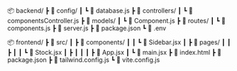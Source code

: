 📦 backend/
┣ 📂 config/
┃ ┗ 📜 database.js
┣ 📂 controllers/
┃ ┗ 📜 componentsController.js
┣ 📂 models/
┃ ┗ 📜 Component.js
┣ 📂 routes/
┃ ┗ 📜 components.js
┣ 📜 server.js
┣ 📜 package.json
┗ 📜 .env


📦 frontend/
┣ 📂 src/
┃ ┣ 📂 components/
┃ ┃ ┗ 📜 Sidebar.jsx
┃ ┣ 📂 pages/
┃ ┃ ┣ 
┃ ┃ ┗ 📜 Stock.jsx
┃ ┣ 
┃ ┃ 
┃ ┣ 📜 App.jsx
┃ ┗ 📜 main.jsx
┣ 📜 index.html
┣ 📜 package.json
┣ 📜 tailwind.config.js
┗ 📜 vite.config.js